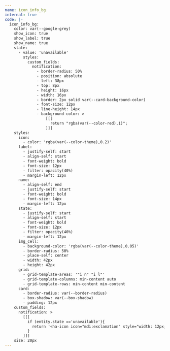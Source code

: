 ```yaml
---
name: icon_info_bg
internal: true
code: |-
  icon_info_bg:
    color: var(--google-grey)
    show_icon: true
    show_label: true
    show_name: true
    state:
      - value: 'unavailable'
        styles:
          custom_fields:
            notification:
              - border-radius: 50%
              - position: absolute
              - left: 38px
              - top: 8px
              - height: 16px
              - width: 16px
              - border: 2px solid var(--card-background-color)
              - font-size: 12px
              - line-height: 14px
              - background-color: >
                  [[[
                    return "rgba(var(--color-red),1)";
                  ]]]
    styles:
      icon:
        - color: 'rgba(var(--color-theme),0.2)'
      label:
        - justify-self: start
        - align-self: start
        - font-weight: bold
        - font-size: 12px
        - filter: opacity(40%)
        - margin-left: 12px
      name:
        - align-self: end
        - justify-self: start
        - font-weight: bold
        - font-size: 14px
        - margin-left: 12px
      state:
        - justify-self: start
        - align-self: start
        - font-weight: bold
        - font-size: 12px
        - filter: opacity(40%)
        - margin-left: 12px
      img_cell:
        - background-color: 'rgba(var(--color-theme),0.05)'
        - border-radius: 50%
        - place-self: center
        - width: 42px
        - height: 42px
      grid:
        - grid-template-areas: '"i n" "i l"'
        - grid-template-columns: min-content auto
        - grid-template-rows: min-content min-content
      card:
        - border-radius: var(--border-radius)
        - box-shadow: var(--box-shadow)
        - padding: 12px
    custom_fields:
      notification: >
        [[[
          if (entity.state =='unavailable'){
            return '<ha-icon icon="mdi:exclamation" style="width: 12px; height: 12px; color: var(--primary-background-color);"></ha-icon>'
          }
        ]]]
    size: 20px
---
```


